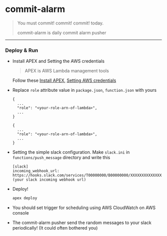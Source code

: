 # commit-alarm
> You must commit! commit! commit! today.
>
> commit-alarm is daily commit alarm pusher

----

### Deploy & Run
* Install APEX and Setting the AWS credentials
  > APEX is AWS Lambda management tools

  Follow these [Install APEX](https://github.com/apex/apex/blob/master/docs/installation.md), [Setting AWS credentials](https://github.com/apex/apex/blob/master/docs/aws-credentials.md)
* Replace `role` attribute value in `package.json`, `function.json` with yours

  ```
  {
    ...
    "role": "<your-role-arn-of-lambda>",
    ...
  }
  ```
  ```
  {
    ...
    "role": "<your-role-arn-of-lambda>",
    ...
  }
  ```
* Setting the simple slack configuration. Make `slack.ini` in `functions/push_message` directory and write this

  ```
  [slack]
  incoming_webhook_url: https://hooks.slack.com/services/T00000000/B00000000/XXXXXXXXXXXXXXXXXXXXXXXX (your slack incoming webhook url)
  ```
* Deploy!

  ```bash
  apex deploy
  ```
* You should set trigger for scheduling using AWS CloudWatch on AWS console
* The commit-alarm pusher send the random messages to your slack periodically! (It could often bothered you)

